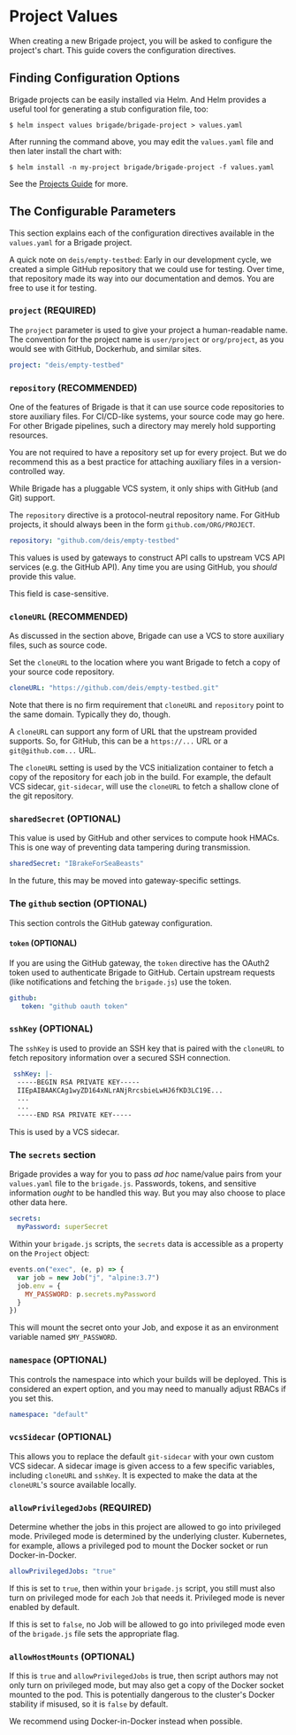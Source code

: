 # Project Values

When creating a new Brigade project, you will be asked to configure the project's
chart. This guide covers the configuration directives.

## Finding Configuration Options

Brigade projects can be easily installed via Helm. And Helm provides a useful
tool for generating a stub configuration file, too:

```console
$ helm inspect values brigade/brigade-project > values.yaml
```

After running the command above, you may edit the `values.yaml` file and then
later install the chart with:

```console
$ helm install -n my-project brigade/brigade-project -f values.yaml
```

See the [Projects Guide](projects.md) for more.

## The Configurable Parameters

This section explains each of the configuration directives available in the
`values.yaml` for a Brigade project.

A quick note on `deis/empty-testbed`: Early in our development cycle, we created
a simple GitHub repository that we could use for testing. Over time, that repository
made its way into our documentation and demos. You are free to use it for testing.

### `project` (REQUIRED)

The `project` parameter is used to give your project a human-readable name. The
convention for the project name is `user/project` or `org/project`, as you would
see with GitHub, Dockerhub, and similar sites.

```yaml
project: "deis/empty-testbed"
```

### `repository` (RECOMMENDED)

One of the features of Brigade is that it can use source code repositories to
store auxiliary files. For CI/CD-like systems, your source code may go here.
For other Brigade pipelines, such a directory may merely hold supporting resources.

You are not required to have a repository set up for every project. But we do
recommend this as a best practice for attaching auxiliary files in a version-controlled
way.

While Brigade has a pluggable VCS system, it only ships with GitHub (and Git)
support.

The `repository` directive is a protocol-neutral repository name. For
GitHub projects, it should always been in the form `github.com/ORG/PROJECT`.

```yaml
repository: "github.com/deis/empty-testbed"
```

This values is used by gateways to construct API calls to upstream VCS API
services (e.g. the GitHub API). Any time you are using GitHub, you _should_
provide this value.

This field is case-sensitive.

### `cloneURL` (RECOMMENDED)

As discussed in the section above, Brigade can use a VCS to store auxiliary
files, such as source code.

Set the `cloneURL` to the location where you want Brigade to fetch a copy of
your source code repository.

```yaml
cloneURL: "https://github.com/deis/empty-testbed.git"
```

Note that there is no firm requirement that `cloneURL` and `repository` point to
the same domain. Typically they do, though.

A `cloneURL` can support any form of URL that the upstream provided supports. So,
for GitHub, this can be a `https://...` URL or a `git@github.com...` URL.

The `cloneURL` setting is used by the VCS initialization container to fetch
a copy of the repository for each job in the build. For example, the default
VCS sidecar, `git-sidecar`, will use the `cloneURL` to fetch a shallow clone
of the git repository.

### `sharedSecret` (OPTIONAL)


This value is used by GitHub and other services to compute hook HMACs. This
is one way of preventing data tampering during transmission.

```yaml
sharedSecret: "IBrakeForSeaBeasts"
```

In the future, this may be moved into gateway-specific settings.

### The `github` section (OPTIONAL)

This section controls the GitHub gateway configuration.

#### `token` (OPTIONAL)

If you are using the GitHub gateway, the `token` directive has the OAuth2 token
used to authenticate Brigade to GitHub. Certain upstream requests (like notifications
and fetching the `brigade.js`) use the token.

```yaml
github:
   token: "github oauth token"
```

### `sshKey` (OPTIONAL)

The `sshKey` is used to provide an SSH key that is paired with the `cloneURL` to
fetch repository information over a secured SSH connection.

```yaml
 sshKey: |-
  -----BEGIN RSA PRIVATE KEY-----
  IIEpAIBAAKCAg1wyZD164xNLrANjRrcsbieLwHJ6fKD3LC19E...
  ...
  ...
  -----END RSA PRIVATE KEY-----
```

This is used by a VCS sidecar.

### The `secrets` section

Brigade provides a way for you to pass _ad hoc_ name/value pairs from your
`values.yaml` file to the `brigade.js`. Passwords, tokens, and sensitive information
_ought_ to be handled this way. But you may also choose to place other data here.

```yaml
secrets:
  myPassword: superSecret
```

Within your `brigade.js` scripts, the `secrets` data is accessible as a property
on the `Project` object:

```javascript
events.on("exec", (e, p) => {
  var job = new Job("j", "alpine:3.7")
  job.env = {
    MY_PASSWORD: p.secrets.myPassword
  }
})
```

This will mount the secret onto your Job, and expose it as an environment variable
named `$MY_PASSWORD`.

### `namespace` (OPTIONAL)

This controls the namespace into which your builds will be deployed. This is
considered an expert option, and you may need to manually adjust RBACs if you
set this.

```yaml
namespace: "default"
```

### `vcsSidecar` (OPTIONAL)

This allows you to replace the default `git-sidecar` with your own custom VCS
sidecar. A sidecar image is given access to a few specific variables, including
`cloneURL` and `sshKey`. It is expected to make the data at the `cloneURL`'s source
available locally.

### `allowPrivilegedJobs` (REQUIRED)

Determine whether the jobs in this project are allowed to go into privileged mode.
Privileged mode is determined by the underlying cluster. Kubernetes, for example,
allows a privileged pod to mount the Docker socket or run Docker-in-Docker.

```yaml
allowPrivilegedJobs: "true"
```

If this is set to `true`, then within your `brigade.js` script, you still must also
turn on privileged mode for each `Job` that needs it. Privileged mode is never
enabled by default.

If this is set to `false`, no Job will be allowed to go into privileged mode even
of the `brigade.js` file sets the appropriate flag.

### `allowHostMounts` (OPTIONAL)

If this is `true` and `allowPrivilegedJobs` is true, then script authors may
not only turn on privileged mode, but may also get a copy of the Docker socket
mounted to the pod. This is potentially dangerous to the cluster's Docker stability
if misused, so it is `false` by default.

We recommend using Docker-in-Docker instead when possible.


